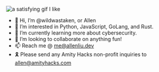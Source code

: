 ![a satisfying gif I like](https://media.giphy.com/media/f6qMGmXuOdkwU/giphy.gif)
- 👋 Hi, I’m @wildwastaken, or Allen
- 👀 I’m interested in Python, JavaScript, GoLang, and Rust.
- 🌱 I’m currently learning more about cybersecurity.
- 💞️ I’m looking to collaborate on anything fun!
- 📫 Reach me @ me@allenliu.dev
- 🎗 Please send any Amity Hacks non-profit inquiries to allen@amityhacks.com
